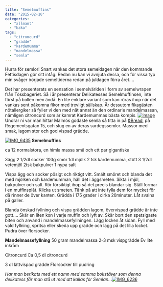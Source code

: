 ```yaml
---
title: "Semelmuffins"
date: "2015-02-10"
categories: 
  - "allmant"
  - "baka"
tags: 
  - "citroncurd"
  - "gradde"
  - "kardemumma"
  - "mandelmassa"
  - "semla"
---
```


Hurra för semlor! Snart vankas det stora semeldagen när den kommande Fettisdagen gör sitt intåg. Redan nu kan vi avnjuta dessa, och för vissa typ min svåger började semeltiderna redan på juldagen förra året....

Det har presenterats en sensation i semelvärlden i form av semelwrapen från Tössbageriet. Så i år presenterar Delikatesses Semelmuffinsen, inte först på bollen men ändå. En lite enklare variant som kan röras ihop när det vankas sent påkomna fikor med trevligt sällskap. Är dessutom fikagästen nötallergiker så fyller vi den med nåt annat än den ordinarie mandelmassan, nämligen citroncurd som är kamrat Kardemummas bästa kompis. [![image](images/image6-e1423604232744-768x1024.jpg)](http://import.local/wp-content/uploads/2015/02/image6.jpg) Undrar ni var man hittar Malmös godaste semla så titta in på [&Bread](http://www.and-bread.se/), på Regementsgatan 15, och slug en av deras surdegssemlor. Massor med smak, lagom stor och god vispad grädde.

[![IMG_6435](images/IMG_6435-1024x768.jpg)](http://import.local/wp-content/uploads/2015/02/IMG_6435.jpg) **Semelmuffins**

ca 12 normalstora, en himla massa små och ett par gigantiska

3ägg 2 1/2dl socker 100g smör 1dl mjölk 2 tsk kardemumma, stött 3 1/2dl vetemjöl 2tsk bakpulver 1 nypa salt

Vispa ägg och socker pösigt och riktigt vitt. Smält smöret och blanda det med mjölken och kardemumman, häll det i äggsmeten. Sikta i mjöl, bakpulver och salt. Rör försiktigt ihop så det precis blandar sig. Ställ formar i en muffinsplåt. Klicka ut smeten. Tänk på att inte fylla dem för mycket för då rinner de över kanten. Grädda i 175 grader i cirka 20minuter. Låt svalna på galler.

Blanda önskad fyllning och vispa grädden lagom, övervispad grädde är inte gott.... Skär en liten kon i varje muffin och lyft av. Skär bort den spetsigaste biten och använd i mandelmassefyllningen. Lägg locken åt sidan. Fyll med vald fyllning, spritsa eller skeda upp grädde och lägg på det lilla locket. Pudra över florsocker.

**Mandelmassefyllning** 50 gram mandelmassa 2-3 msk vispgrädde Ev lite inkråm

Citroncurd Ca 0,5 dl citroncurd

3 dl lättvispad grädde Florsocker till pudring

_Har man berikats med ett namn med samma bokstäver som denna delikatess får man stå ut med att kallas för Semlan..._[![IMG_6236](images/IMG_6236-e1423606425964-768x1024.jpg)](http://import.local/wp-content/uploads/2015/02/IMG_6236.jpg)
